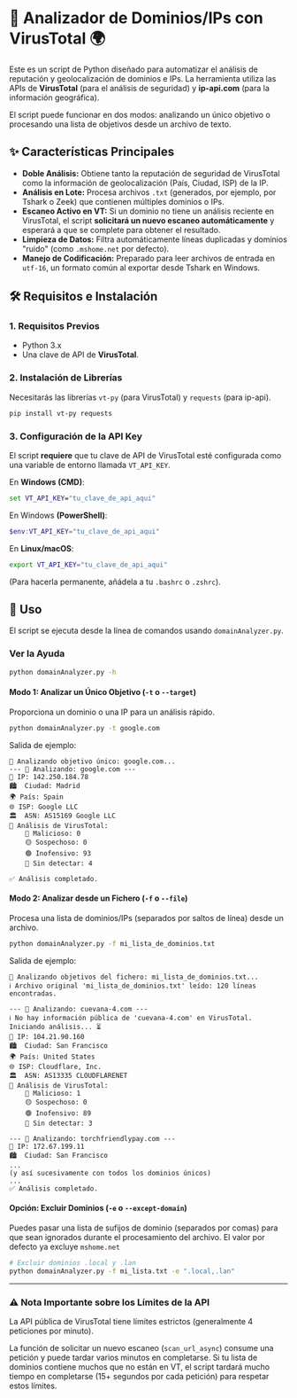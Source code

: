# 🔎 Analizador de Dominios/IPs con VirusTotal 🌍

Este es un script de Python diseñado para automatizar el análisis de reputación y geolocalización de dominios e IPs. La herramienta utiliza las APIs de **VirusTotal** (para el análisis de seguridad) y **ip-api.com** (para la información geográfica).

El script puede funcionar en dos modos: analizando un único objetivo o procesando una lista de objetivos desde un archivo de texto.

## ✨ Características Principales

* **Doble Análisis:** Obtiene tanto la reputación de seguridad de VirusTotal como la información de geolocalización (País, Ciudad, ISP) de la IP.
* **Análisis en Lote:** Procesa archivos `.txt` (generados, por ejemplo, por Tshark o Zeek) que contienen múltiples dominios o IPs.
* **Escaneo Activo en VT:** Si un dominio no tiene un análisis reciente en VirusTotal, el script **solicitará un nuevo escaneo automáticamente** y esperará a que se complete para obtener el resultado.
* **Limpieza de Datos:** Filtra automáticamente líneas duplicadas y dominios "ruido" (como `.mshome.net` por defecto).
* **Manejo de Codificación:** Preparado para leer archivos de entrada en `utf-16`, un formato común al exportar desde Tshark en Windows.

## 🛠️ Requisitos e Instalación

### 1. Requisitos Previos

* Python 3.x
* Una clave de API de **VirusTotal**.

### 2. Instalación de Librerías

Necesitarás las librerías `vt-py` (para VirusTotal) y `requests` (para ip-api).

```bash
pip install vt-py requests
```

### 3. Configuración de la API Key

El script **requiere** que tu clave de API de VirusTotal esté configurada como una variable de entorno llamada `VT_API_KEY`.

En **Windows (CMD)**:

```cmd
set VT_API_KEY="tu_clave_de_api_aqui"
```

En Windows **(PowerShell)**:

```PowerShell
$env:VT_API_KEY="tu_clave_de_api_aqui"
```

En **Linux/macOS**:
```bash
export VT_API_KEY="tu_clave_de_api_aqui"
```

(Para hacerla permanente, añádela a tu `.bashrc` o `.zshrc`).

## 🚀 Uso

El script se ejecuta desde la línea de comandos usando `domainAnalyzer.py`.

### Ver la Ayuda

```bash
python domainAnalyzer.py -h
```

#### Modo 1: Analizar un Único Objetivo (`-t` o `--target`)

Proporciona un dominio o una IP para un análisis rápido.

```bash
python domainAnalyzer.py -t google.com
```

Salida de ejemplo:

```
🎯 Analizando objetivo único: google.com...
--- 🦠 Analizando: google.com ---
📍 IP: 142.250.184.78
🏙️  Ciudad: Madrid
🌍 País: Spain
🌐 ISP: Google LLC
🏛️  ASN: AS15169 Google LLC
🦠 Análisis de VirusTotal:
    🔴 Malicioso: 0
    🟡 Sospechoso: 0
    🟢 Inofensivo: 93
    🔵 Sin detectar: 4

✅ Análisis completado.
```

#### Modo 2: Analizar desde un Fichero (`-f` o `--file`)

Procesa una lista de dominios/IPs (separados por saltos de línea) desde un archivo.

```bash
python domainAnalyzer.py -f mi_lista_de_dominios.txt
```

Salida de ejemplo:


```
📁 Analizando objetivos del fichero: mi_lista_de_dominios.txt...
ℹ️ Archivo original 'mi_lista_de_dominios.txt' leído: 120 líneas encontradas.

--- 🦠 Analizando: cuevana-4.com ---
ℹ️ No hay información pública de 'cuevana-4.com' en VirusTotal. Iniciando análisis... ⏳
📍 IP: 104.21.90.160
🏙️  Ciudad: San Francisco
🌍 País: United States
🌐 ISP: Cloudflare, Inc.
🏛️  ASN: AS13335 CLOUDFLARENET
🦠 Análisis de VirusTotal:
    🔴 Malicioso: 1
    🟡 Sospechoso: 0
    🟢 Inofensivo: 89
    🔵 Sin detectar: 3

--- 🦠 Analizando: torchfriendlypay.com ---
📍 IP: 172.67.199.11
🏙️  Ciudad: San Francisco
...
(y así sucesivamente con todos los dominios únicos)
...
✅ Análisis completado.
```

#### Opción: Excluir Dominios (`-e` o `--except-domain`)

Puedes pasar una lista de sufijos de dominio (separados por comas) para que sean ignorados durante el procesamiento del archivo. El valor por defecto ya excluye `mshome.net`

```bash
# Excluir dominios .local y .lan
python domainAnalyzer.py -f mi_lista.txt -e ".local,.lan"
```

---

### ⚠️ Nota Importante sobre los Límites de la API

La API pública de VirusTotal tiene límites estrictos (generalmente 4 peticiones por minuto).

La función de solicitar un nuevo escaneo (`scan_url_async`) consume una petición y puede tardar varios minutos en completarse. Si tu lista de dominios contiene muchos que no están en VT, el script tardará mucho tiempo en completarse (15+ segundos por cada petición) para respetar estos límites.